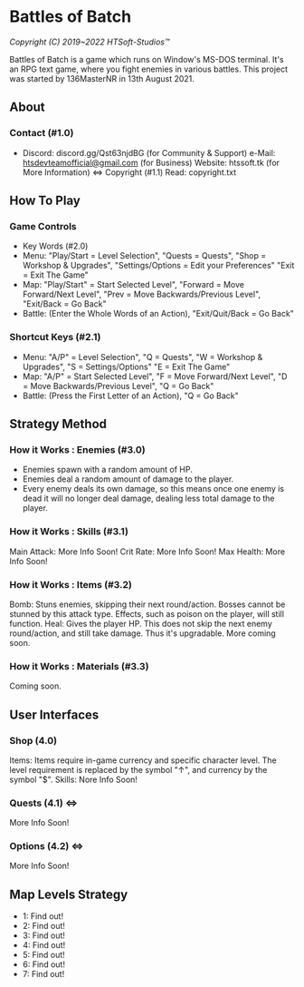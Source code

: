 # Battles of Batch
_Copyright (C) 2019~2022 HTSoft-Studios™_

Battles of Batch is a game which runs on Window's MS-DOS terminal. It's an RPG text game, where you fight enemies in various battles. This project was started by 136MasterNR in 13th August 2021.

## About
### Contact (#1.0)
  - Discord: discord.gg/Qst63njdBG (for Community & Support)
 e-Mail: htsdevteamofficial@gmail.com (for Business)
 Website: htssoft.tk (for More Information)
<=> Copyright (#1.1)
 Read: copyright.txt



## How To Play

### Game Controls
  - Key Words (#2.0)
  - Menu: "Play/Start = Level Selection", "Quests = Quests", "Shop = Workshop & Upgrades", "Settings/Options = Edit your Preferences" "Exit = Exit The Game"
  - Map: "Play/Start" = Start Selected Level", "Forward = Move Forward/Next Level", "Prev = Move Backwards/Previous Level", "Exit/Back = Go Back"
  - Battle: (Enter the Whole Words of an Action), "Exit/Quit/Back = Go Back"

### Shortcut Keys (#2.1)
  - Menu: "A/P" = Level Selection", "Q = Quests", "W = Workshop & Upgrades", "S = Settings/Options" "E = Exit The Game"
  - Map: "A/P" = Start Selected Level", "F = Move Forward/Next Level", "D = Move Backwards/Previous Level", "Q = Go Back"
  - Battle: (Press the First Letter of an Action), "Q = Go Back"


## Strategy Method
### How it Works : Enemies (#3.0)
  - Enemies spawn with a random amount of HP.
  - Enemies deal a random amount of damage to the player.
  - Every enemy deals its own damage, so this means once one enemy is dead it will no longer deal damage, dealing less total damage to the player.

### How it Works : Skills (#3.1)
 Main Attack: More Info Soon!
 Crit Rate: More Info Soon!
 Max Health: More Info Soon!

### How it Works : Items (#3.2)
 Bomb: Stuns enemies, skipping their next round/action. Bosses cannot be stunned by this attack type. Effects, such as poison on the player, will still function.
 Heal: Gives the player HP. This does not skip the next enemy round/action, and still take damage. Thus it's upgradable.
 More coming soon.

### How it Works : Materials (#3.3)
 Coming soon.


## User Interfaces
### Shop (4.0)
 Items: Items require in-game currency and specific character level. The level requirement is replaced by the symbol "↑", and currency by the symbol "$".
 Skills: Nore Info Soon!

### Quests (4.1) <=>
 More Info Soon!

### Options (4.2) <=>
 More Info Soon!


## Map Levels Strategy
  - 1: Find out!
  - 2: Find out!
  - 3: Find out!
  - 4: Find out!
  - 5: Find out!
  - 6: Find out!
  - 7: Find out!

